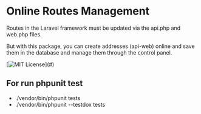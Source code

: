 # Online Routes Management

Routes in the Laravel framework must be updated via the api.php and web.php files.

But with this package, you can create addresses (api-web) online and save them in the database and manage them through the control panel.

[![MIT License](https://img.shields.io/apm/l/atomic-design-ui.svg?)](#)

## For run phpunit test

- ./vendor/bin/phpunit tests
- ./vendor/bin/phpunit --testdox tests